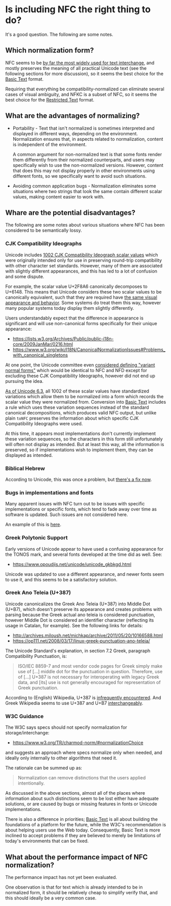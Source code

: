 # Is including NFC the right thing to do?

It's a good question. The following are some notes.

## Which normalization form?

NFC seems to be [by far the most widely used for text interchange], and mostly
preserves the meaning of all practical Unicode text (see the following sections
for more discussion), so it seems the best choice for the [Basic Text] format.

Requiring that everything be compatibility-normalized can eliminate several
cases of visual ambiguity, and NFKC is a subset of NFC, so it seems the best
choice for the [Restricted Text] format.

[by far the most widely used for text interchange]: https://sites.google.com/site/macchiato/unicode/nfc-faq#TOC-How-much-text-is-already-NFC-

## What are the advantages of normalizing?

 - Portability - Text that isn't normalized is sometimes interpreted and
   displayed in different ways, depending on the environment. Normalization
   ensures that, in aspects related to normalization, content is independent of
   the environment.

   A common argument for non-normalized text is that some fonts render them
   differently from their normalized counterparts, and users may specifically
   wish to use the non-normalized versions. However, content that does this may
   not display properly in other environments using different fonts, so we
   specifically want to avoid such situations.

 - Avoiding common application bugs - Normalization eliminates some situations
   where two strings that look the same contain different scalar values, making
   content easier to work with.

## Whare are the potential disadvantages?

The following are some notes about various situations where NFC has been
considered to be semantically lossy.

### CJK Compatibility Ideographs

Unicode includes [1002 CJK Compatibility Ideograph scalar values] which were
originally intended only for use in preserving round-trip compatibility with
other character set standards. However, many of them are associated with
slightly different appearances, and this has led to a lot of confusion and some
dispute.

[1002 CJK Compatibility Ideograph scalar values]: http://www.unicode.org/versions/latest/ch23.pdf#G19053

For example, the scalar value U+2F8A6 canonically decomposes to U+6148. This
means that Unicode considers these two scalar values to be canonically
equivalent, such that they are required have
[the same visual appearance and behavior]. Some systems do treat them this way,
however many popular systems today display them slightly differently.

[the same visual appearance and behavior]: https://unicode.org/reports/tr15/#Canon_Compat_Equivalence

Users understandably expect that the difference in appearance is significant
and will use non-canonical forms specifically for their unique appearance:

 - <https://lists.w3.org/Archives/Public/public-i18n-core/2009JanMar/0216.html>
 - <https://www.w3.org/wiki/I18N/CanonicalNormalizationIssues#Problems_with_canonical_singletons>

At one point, the Unicode committee even
[considered defining "variant normal forms"] which would be identical to NFC
and NFD except for excluding these CJK Compatibility Ideographs, however did
not end up pursuing the idea.

[considered defining "variant normal forms"]: https://www.unicode.org/review/pr-7b.html

[As of Unicode 6.3], all 1002 of these scalar values have standardized
variations which allow them to be normalized into a form which records the
scalar value they were normalized from. Conversion into [Basic Text] includes a
rule which uses these variation sequences instead of the standard canonical
decompositions, which produces valid NFC output, but unlike plain `toNFC`
preserves the information about which specific CJK Compatibility Ideographs
were used.

At this time, it appears most implementations don't currently implement these
variation sequences, so the characters in this form still unfortunately will
often not display as intended. But at least this way, all the information is
preserved, so if implementations wish to implement them, they can be displayed
as intended.

[As of Unicode 6.3]: http://www.unicode.org/versions/Unicode6.3.0/#Summary

### Biblical Hebrew

According to Unicode, this was once a problem, but [there's a fix now].

[there's a fix now]: https://unicode.org/faq/normalization.html#10

### Bugs in implementations and fonts

Many apparent issues with NFC turn out to be issues with specific
implementations or specific fonts, which tend to fade away over time as
software is updated. Such issues are not considered here.

An example of this is [here](https://phabricator.wikimedia.org/T7948).

### Greek Polytonic Support

Early versions of Unicode appear to have used a confusing appearance for the
TONOS mark, and several fonts developed at the time did as well. See:

 - <https://www.opoudjis.net/unicode/unicode_gkbkgd.html>

Unicode was updated to use a different appearance, and newer fonts seem to use
it, and this seems to be a satisfactory solution.

### Greek Ano Teleia (U+387)

Unicode canonicalizes the Greek Ano Teleia (U+387) into Middle Dot (U+B7),
which doesn't preserve its appearance and creates problems with parsing because
the Greek actual ano teleia is considered punctuation, however Middle Dot is
considered an identifier character (reflecting its usage in Catalan, for
example). See the following links for details:

 - <http://archives.miloush.net/michkap/archive/2011/05/20/10166588.html>
 - <https://op111.net/2008/03/17/linux-greek-punctuation-ano-teleia/>

The Unicode Standard's explanation, in section 7.2 Greek, paragraph
Compatibility Punctuation, is:

> ISO/IEC 8859-7 and most vendor code pages for Greek simply make use of
[...] middle dot for the punctuation in question. Therefore, use of [...] U+387
is not necessary for interoperating with legacy Greek data, and [its] use is
not generally encouraged for representation of Greek punctuation.

According to (English) Wikipedia, U+387 is [infrequently encountered]. And
Greek Wikipedia seems to use U+387 and U+B7 [interchangeably].

[infrequently encountered]: https://en.wikipedia.org/wiki/Interpunct#Greek
[interchangeably]: https://el.wikipedia.org/wiki/%CE%86%CE%BD%CF%89_%CF%84%CE%B5%CE%BB%CE%B5%CE%AF%CE%B1

### W3C Guidance

The W3C says specs should not specify normalization for storage/interchange:

 - <https://www.w3.org/TR/charmod-norm/#normalizationChoice>

and suggests an approach where specs normalize only when needed, and ideally
only internally to other algorithms that need it.

The rationale can be summed up as:

> Normalization can remove distinctions that the users applied intentionally.

As discussed in the above sections, almost all of the places where information
about such distinctions seem to be lost either have adequate solutions,
or are caused by bugs or missing features in fonts or Unicode implementations.

There is also a difference in priorities; [Basic Text] is all about building
the foundations of a platform for the future, while the W3C's recommendation
is about helping users use the Web today. Consequently, Basic Text is more
inclined to accept problems if they are believed to merely be limitations of
today's environments that can be fixed.

[Restricted Text]: RestrictedText.md
[Basic Text]: BasicText.md

## What about the performance impact of NFC normalization?

The performance impact has not yet been evaluated.

One observation is that for text which is already intended to be in
normalized form, it should be relatively cheap to simplify verify that, and
this should ideally be a very common case.
